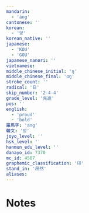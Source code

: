 ```yaml
---
mandarin:
  - 'áng'
cantonese: ''
korean:
  - '앙'
korean_native: ''
japanese:
  - 'KOU'
  - 'GOU'
japanese_nanori: ''
vietnamese:
middle_chinese_initial: 'ŋ'
middle_chinese_final: 'ɑŋ'
stroke_count: ''
radical: '日'
skip_number: '2-4-4'
grade_level: '先進'
pos: ''
english:
  - 'proud'
  - 'bold'
羅馬字: 'ang'
韓文: '앙'
joyo_level: ''
hsk_level: ''
hanmun_edu_level: ''
danayo_id: 7370
mc_id: 4587
graphemic_classification: '卬'
stand_in: '昂然'
aliases:
---
```


# Notes
